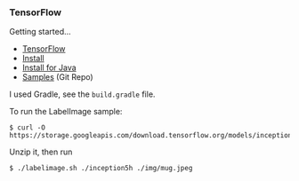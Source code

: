 ### TensorFlow
Getting started...

- [TensorFlow](https://www.tensorflow.org/)
- [Install](https://www.tensorflow.org/install/)
- [Install for Java](https://www.tensorflow.org/install/install_java)
- [Samples](https://github.com/tensorflow/tensorflow/blob/r1.8/tensorflow/java/src/main/java/org/tensorflow/examples/LabelImage.java) (Git Repo)

I used Gradle, see the `build.gradle` file.

To run the LabelImage sample: 
```
$ curl -O https://storage.googleapis.com/download.tensorflow.org/models/inception5h.zip
```
Unzip it, then run
```
$ ./labelimage.sh ./inception5h ./img/mug.jpeg 
```
